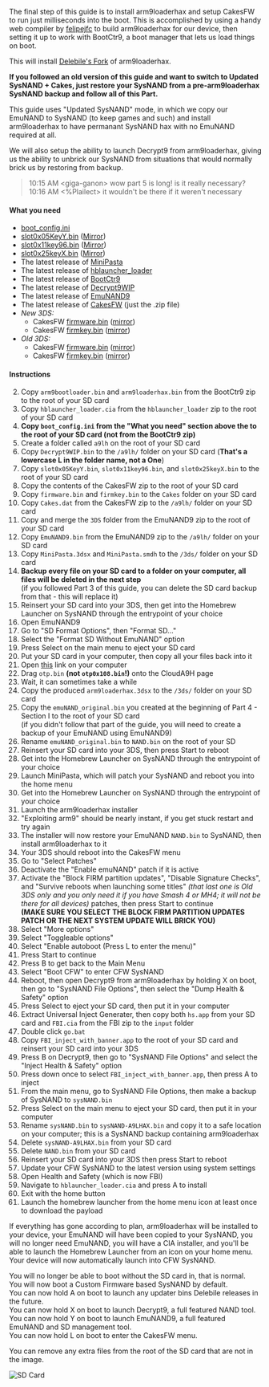The final step of this guide is to install arm9loaderhax and setup CakesFW to run just milliseconds into the boot. This is accomplished by using a handy web compiler by [felipejfc](https://gbatemp.net/threads/416385/) to build arm9loaderhax for our device, then setting it up to work with BootCtr9, a boot manager that lets us load things on boot.

This will install [Delebile's Fork](https://github.com/delebile/arm9loaderhax) of arm9loaderhax.

**If you followed an old version of this guide and want to switch to Updated SysNAND + Cakes, just restore your SysNAND from a pre-arm9loaderhax SysNAND backup and follow all of this Part.**

This guide uses "Updated SysNAND" mode, in which we copy our EmuNAND to SysNAND (to keep games and such) and install arm9loaderhax to have permanant SysNAND hax with no EmuNAND required at all.

We will also setup the ability to launch Decrypt9 from arm9loaderhax, giving us the ability to unbrick our SysNAND from situations that would normally brick us by restoring from backup.

> 10:15 AM \<giga-ganon> wow part 5 is long! is it really necessary?    
> 10:16 AM <%Plailect> it wouldn't be there if it weren't necessary

#### What you need

* [boot_config.ini](https://gist.github.com/Plailect/66566928c286de6ecf61)
* [slot0x05KeyY.bin](https://mega.nz/#!E9VDBApA!QJandFwHWGSGM6SRRwlUodL63ynKrYY9rJp98YXy6Ss) ([Mirror](https://drive.google.com/file/d/0BzPfvjeuhqoDekc3YVVjN3dUTWs/view?usp=sharing))
* [slot0x11key96.bin](https://mega.nz/#!IgdFVJiK!TTdhiZ25uxoWlciIySVOynTcHCh8Oyp9JQMzu4opPy4) ([Mirror](https://drive.google.com/file/d/0BzPfvjeuhqoDZzB5dUhtMjlfcnc/view?usp=sharing))
* [slot0x25keyX.bin](https://mega.nz/#!BoFyzbzT!95N9tJXAi8BfPUzlbwuZC8r8S6Sq6oy-UfuAZz3LhHo) ([Mirror](https://drive.google.com/file/d/0BzPfvjeuhqoDZ1VNUHpQd2owUlE/view?usp=sharing))
* The latest release of [MiniPasta](https://github.com/d0k3/MiniPasta/releases)
* The latest release of [hblauncher_loader](https://github.com/yellows8/hblauncher_loader/releases)
* The latest release of [BootCtr9](https://github.com/hartmannaf/BootCtr9/releases/)
* The latest release of [Decrypt9WIP](https://github.com/d0k3/Decrypt9WIP/releases)
* The latest release of [EmuNAND9](https://github.com/d0k3/EmuNAND9/releases)
* The latest release of [CakesFW](https://github.com/mid-kid/CakesForeveryWan/releases) (just the .zip file)
* *New 3DS:* 
    + CakesFW [firmware.bin](https://mega.nz/#!1xdnWDjR!dgy0Vs2VjuJsL23axRYIlAKeLctbYzyQBEvVwh6T-Zw) ([mirror](https://drive.google.com/open?id=0BzPfvjeuhqoDR3VUY1BQTjloSDA))
    + CakesFW [firmkey.bin](https://mega.nz/#!VtdAlB7C!w5aZdVoDjaSYSJao0u9a-La6CoY2mWzjLVFzRvT8MmA) ([mirror](https://drive.google.com/file/d/0BzPfvjeuhqoDOHlpR2t4S2ZlTlU/view?usp=sharing))
* *Old 3DS:* 
    + CakesFW [firmware.bin](https://mega.nz/#!5kFDTa6Q!xhiYtPIkXoaRlfp65DmHXjXLFW6_-OWodpUqvOtLGtc) ([mirror](https://drive.google.com/file/d/0BzPfvjeuhqoDSW5mOVREcWE0Q2c/view?usp=sharing))
    + CakesFW [firmkey.bin](https://mega.nz/#!htlGzArZ!AianutIfa4K-WtGfrVZNjDSCL_LaykJwGD20aMxDXtc) ([mirror](https://drive.google.com/file/d/0BzPfvjeuhqoDSXRhMlRfNU5OdTA/view?usp=sharing))

#### Instructions

2. Copy `arm9bootloader.bin` and `arm9loaderhax.bin` from the BootCtr9 zip to the root of your SD card
3. Copy `hblauncher_loader.cia` from the `hblauncher_loader` zip to the root of your SD card
3. **Copy `boot_config.ini` from the "What you need" section above the to the root of your SD card (not from the BootCtr9 zip)**
4. Create a folder called `a9lh` on the root of your SD card
7. Copy `Decrypt9WIP.bin` to the `/a9lh/` folder on your SD card (**That's a lowercase L in the folder name, not a One**)
1. Copy `slot0x05KeyY.bin`, `slot0x11key96.bin`, and `slot0x25keyX.bin` to the root of your SD card
2. Copy the contents of the CakesFW zip to the root of your SD card
3. Copy `firmware.bin` and `firmkey.bin` to the `Cakes` folder on your SD card
7. Copy `Cakes.dat` from the CakesFW zip to the `/a9lh/` folder on your SD card
1. Copy and merge the `3DS` folder from the EmuNAND9 zip to the root of your SD card
2. Copy `EmuNAND9.bin` from the EmuNAND9 zip to the `/a9lh/` folder on your SD card
12. Copy `MiniPasta.3dsx` and `MiniPasta.smdh` to the `/3ds/` folder on your SD card
3. **Backup every file on your SD card to a folder on your computer, all files will be deleted in the next step**    
(if you followed Part 3 of this guide, you can delete the SD card backup from that - this will replace it)
2. Reinsert your SD card into your 3DS, then get into the Homebrew Launcher on SysNAND through the entrypoint of your choice
3. Open EmuNAND9
4. Go to "SD Format Options", then "Format SD..."
5. Select the "Format SD Without EmuNAND" option
6. Press Select on the main menu to eject your SD card
9. Put your SD card in your computer, then copy all your files back into it
8. Open [this](https://felipejfc.com/a9lh) link on your computer
9. Drag `otp.bin` **(not `otp0x108.bin`!)** onto the CloudA9H page
10. Wait, it can sometimes take a while
11. Copy the produced `arm9loaderhax.3dsx` to the `/3ds/` folder on your SD card
1. Copy the `emuNAND_original.bin` you created at the beginning of Part 4 - Section I to the root of your SD card    
(if you didn't follow that part of the guide, you will need to create a backup of your EmuNAND using EmuNAND9)
1. Rename `emuNAND_original.bin` to `NAND.bin` on the root of your SD
12. Reinsert your SD card into your 3DS, then press Start to reboot
13. Get into the Homebrew Launcher on SysNAND through the entrypoint of your choice
13. Launch MiniPasta, which will patch your SysNAND and reboot you into the home menu
14. Get into the Homebrew Launcher on SysNAND through the entrypoint of your choice
13. Launch the arm9loaderhax installer
14. "Exploiting arm9" should be nearly instant, if you get stuck restart and try again
15. The installer will now restore your EmuNAND `NAND.bin` to SysNAND, then install arm9loaderhax to it
16. Your 3DS should reboot into the CakesFW menu
17. Go to "Select Patches"
15. Deactivate the "Enable emuNAND" patch if it is active
14. Activate the "Block FIRM partition updates", "Disable Signature Checks", and "Survive reboots when launching some titles" *(that last one is Old 3DS only and you only need it if you have Smash 4 or MH4; it will not be there for all devices)* patches, then press Start to continue     
**(MAKE SURE YOU SELECT THE BLOCK FIRM PARTITION UPDATES PATCH OR THE NEXT SYSTEM UPDATE WILL BRICK YOU)**
15. Select "More options"
16. Select "Toggleable options"
17. Select "Enable autoboot (Press L to enter the menu)"
18. Press Start to continue
19. Press B to get back to the Main Menu
15. Select "Boot CFW" to enter CFW SysNAND
11. Reboot, then open Decrypt9 from arm9loaderhax by holding X on boot, then go to "SysNAND File Options", then select the "Dump Health & Safety" option
12. Press Select to eject your SD card, then put it in your computer
13. Extract Universal Inject Generater, then copy both `hs.app` from your SD card and `FBI.cia` from the FBI zip to the `input` folder
14. Double click `go.bat`
15. Copy `FBI_inject_with_banner.app` to the root of your SD card and reinsert your SD card into your 3DS
16. Press B on Decrypt9, then go to "SysNAND File Options" and select the "Inject Health & Safety" option
17. Press down once to select `FBI_inject_with_banner.app`, then press A to inject
15. From the main menu, go to SysNAND File Options, then make a backup of SysNAND to `sysNAND.bin`
14. Press Select on the main menu to eject your SD card, then put it in your computer
17. Rename `sysNAND.bin` to `sysNAND-A9LHAX.bin` and copy it to a safe location on your computer; this is a SysNAND backup containing arm9loaderhax
15. Delete `sysNAND-A9LHAX.bin` from your SD card
15. Delete `NAND.bin` from your SD card
7. Reinsert your SD card into your 3DS then press Start to reboot
6. Update your CFW SysNAND to the latest version using system settings
8. Open Health and Safety (which is now FBI)
9. Navigate to `hblauncher_loader.cia` and press A to install
10. Exit with the home button
10. Launch the homebrew launcher from the home menu icon at least once to download the payload

If everything has gone according to plan, arm9loaderhax will be installed to your device, your EmuNAND will have been copied to your SysNAND, you will no longer need EmuNAND, you will have a CIA installer, and you'll be able to launch the Homebrew Launcher from an icon on your home menu. Your device will now automatically launch into CFW SysNAND.

You will no longer be able to boot without the SD card in, that is normal.    
You will now boot a Custom Firmware based SysNAND by default.    
You can now hold A on boot to launch any updater bins Delebile releases in the future.    
You can now hold X on boot to launch Decrypt9, a full featured NAND tool.    
You can now hold Y on boot to launch EmuNAND9, a full featured EmuNAND and SD management tool.    
You can now hold L on boot to enter the CakesFW menu.

You can remove any extra files from the root of the SD card that are not in the image.

![SD Card](http://i.imgur.com/nDMXVDa.png)
